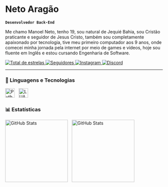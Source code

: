 # Neto Aragão

**`Desenvolvedor Back-End`**

Me chamo Manoel Neto, tenho 19, sou natural de Jequié Bahia, sou Cristão praticante e seguidor de Jesus Cristo, também sou completamente apaixonado por tecnologia, tive meu primeiro computador aos 9 anos, onde comecei minha jornada pela internet por meio de games e vídeos, hoje sou fluente em Inglês e estou cursando Engenharia de Software.

<p align="left">
    <a href="https://github.com/netoaragao?tab=repositories&sort=stargazers">
        <img 
            alt="Total de estrelas" 
            title="Total de estrelas GitHub" 
            src="https://custom-icon-badges.demolab.com/github/stars/netoaragao?color=55960c&style=for-the-badge&labelColor=488207&logo=star&label=estrelas"
        />
    </a>
    <a href="https://github.com/netoaragao?tab=followers">
        <img 
            alt="Seguidores" 
            title="Siga-me no GitHub" 
            src="https://custom-icon-badges.demolab.com/github/followers/netoaragao?color=236ad3&labelColor=1155ba&style=for-the-badge&logo=github&label=Seguidores&logoColor=white"
        />
    </a>
        <a href="https://instagram.com/aragaogomesneto">
        <img 
            alt="Instagram" 
            title="Perfil do Instagram" 
            src="https://img.shields.io/badge/-Instagram-%23E4405F?style=for-the-badge&logo=instagram&logoColor=white"
        />
    </a>
            <a href="https://discordapp.com/users/636025141733752872">
        <img 
            alt="Discord" 
            title="Perfil do Discord" 
            src="https://img.shields.io/badge/Discord-7289DA?style=for-the-badge&logo=discord&logoColor=white"
        />
    </a>
</p>

---

### 🤖 Linguagens e Tecnologias

<img 
    align="left" 
    alt="Python" 
    title="Python"
    width="30px" 
    style="padding-right: 10px;" 
    src="https://cdn.jsdelivr.net/gh/devicons/devicon@latest/icons/python/python-original.svg" 
/>
<img 
    align="left" 
    alt="LUA" 
    title="LUA"
    width="30px" 
    style="padding-right: 10px;" 
    src="https://cdn.jsdelivr.net/gh/devicons/devicon@latest/icons/lua/lua-original.svg" 
/>

<br/>
<br/>

### 📊 Estatísticas

  <img 
    align="left" 
    alt="GitHub Stats" 
    height="200" 
    style="padding-right: 10px;" 
    src="https://github-readme-stats.vercel.app/api?username=netoaragao&show_icons=true&theme=tokyonight&include_all_commits=true&locale=pt-br" 
  />

<img 
      align="left" 
      alt="GitHub Stats" 
      height="200" 
      style="padding-right: 10px;" 
      src="https://github-readme-stats.vercel.app/api/top-langs/?username=netoaragao&theme=tokyonight&layout=compact&custom_title=Linguagens&langs_count=2" 
  />

